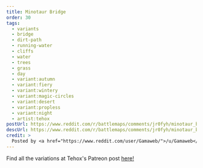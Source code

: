 ```yaml
---
title: Minotaur Bridge
order: 30
tags:
  - variants
  - bridge
  - dirt-path
  - running-water
  - cliffs
  - water
  - trees
  - grass
  - day
  - variant:autumn
  - variant:fiery
  - variant:wintery
  - variant:magic-circles
  - variant:desert
  - variant:propless
  - variant:night
  - artist:tehox
postUrl: https://www.reddit.com/r/battlemaps/comments/jr0fyh/minotaur_bridge_28x32/
descUrl: https://www.reddit.com/r/battlemaps/comments/jr0fyh/minotaur_bridge_28x32/gbqa2pe/
credit: >
  Posted by <a href="https://www.reddit.com/user/Gamaweb/">/u/Gamaweb</a> to <a href="https://www.reddit.com/r/battlemaps/">/r/battlemaps</a> in Nov, 2020. <br/> Please support the artist on <a href="https://www.patreon.com/tehox">Patreon</a>, as well as follow them on <a href="https://www.instagram.com/tehoxmaps/">Instagram</a>, <a href="https://www.facebook.com/TehoxMaps">FaceBook</a>, and <a href="https://www.tehoxmaps.com/">their own website</a>
---
```

Find all the variations at Tehox's Patreon post <a href="https://www.patreon.com/posts/43666967" title="Minotaur Bridge by Tehox on Patreon">here!</a>
